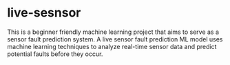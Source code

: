 # live-sesnsor
This is a beginner friendly machine learning project that aims to serve as a sensor fault prediction system. A live sensor fault prediction ML model uses machine learning techniques to analyze real-time sensor data and predict potential faults before they occur. 
